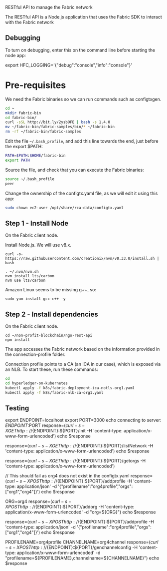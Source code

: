 RESTful API to manage the Fabric network

The RESTful API is a Node.js application that uses the Fabric SDK to interact with the Fabric network

## Debugging
To turn on debugging, enter this on the command line before starting the node app:

export HFC_LOGGING='{"debug":"console","info":"console"}'


# Pre-requisites
We need the Fabric binaries so we can run commands such as configtxgen.

```bash
cd ~
mkdir fabric-bin
cd fabric-bin/
curl -sSL http://bit.ly/2ysbOFE | bash -s 1.4.0
mv ~/fabric-bin/fabric-samples/bin/* ~/fabric-bin
rm -rf ~/fabric-bin/fabric-samples
```

Edit the file `~/.bash_profile`, and add this line towards the end, just before the export $PATH:

```bash
PATH=$PATH:$HOME/fabric-bin
export PATH
```

Source the file, and check that you can execute the Fabric binaries:

```bash
source ~/.bash_profile 
peer
```

Change the ownership of the configtx.yaml file, as we will edit it using this app:

```bash
sudo chown ec2-user /opt/share/rca-data/configtx.yaml
```
## Step 1 - Install Node
On the Fabric client node.

Install Node.js. We will use v8.x.

```
curl -o- https://raw.githubusercontent.com/creationix/nvm/v0.33.0/install.sh | bash
```

```
. ~/.nvm/nvm.sh
nvm install lts/carbon
nvm use lts/carbon
```

Amazon Linux seems to be missing g++, so:

```
sudo yum install gcc-c++ -y
```

## Step 2 - Install dependencies
On the Fabric client node.

```
cd ~/non-profit-blockchain/ngo-rest-api
npm install
```


The app accesses the Fabric network based on the information provided in the connection-profile folder.

Connection profile points to a CA (an ICA in our case), which is exposed via an NLB. To start these, run these commands:

```bash
cd
cd hyperledger-on-kubernetes
kubectl apply -f k8s/fabric-deployment-ica-notls-org1.yaml 
kubectl apply -f k8s/fabric-nlb-ca-org1.yaml
```

## Testing

export ENDPOINT=localhost
export PORT=3000
echo connecting to server: $ENDPOINT:$PORT
response=$(curl -s -X GET http://${ENDPOINT}:${PORT}/init -H 'content-type: application/x-www-form-urlencoded')
echo $response

response=$(curl -s -X GET http://${ENDPOINT}:${PORT}/listNetwork -H 'content-type: application/x-www-form-urlencoded')
echo $response

response=$(curl -s -X GET http://${ENDPOINT}:${PORT}/getorgs -H 'content-type: application/x-www-form-urlencoded')  

// This should fail as org4 does not exist in the configtx.yaml
response=$(curl -s -X POST http://${ENDPOINT}:${PORT}/addprofile -H 'content-type: application/json' -d '{"profilename":"org4profile","orgs":["org1","org4"]}')
echo $response

ORG=org4
response=$(curl -s -X POST http://${ENDPOINT}:${PORT}/addorg -H 'content-type: application/x-www-form-urlencoded' -d "org=${ORG}")
echo $response

response=$(curl -s -X POST http://${ENDPOINT}:${PORT}/addprofile -H 'content-type: application/json' -d '{"profilename":"org4profile","orgs":["org1","org4"]}')
echo $response

PROFILENAME=org4profile
CHANNELNAME=org4channel
response=$(curl -s -X POST http://${ENDPOINT}:${PORT}/genchannelconfig -H 'content-type: application/x-www-form-urlencoded' -d "profilename=${PROFILENAME},channelname=${CHANNELNAME}")
echo $response
